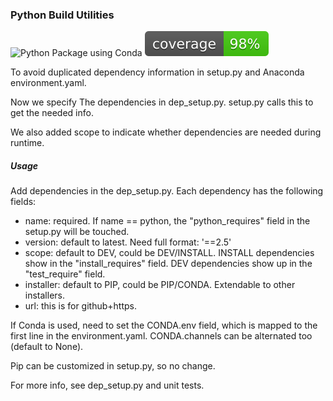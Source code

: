 ### Python Build Utilities

![Python Package using Conda](https://github.com/psilons/pypigeonhole-build/workflows/Python%20Package%20using%20Conda/badge.svg)
![Test Coverage](coverage.svg)

To avoid duplicated dependency information in setup.py and Anaconda 
environment.yaml.

Now we specify The dependencies in dep_setup.py. setup.py calls this to get the
needed info.

We also added scope to indicate whether dependencies are needed during runtime.

##### Usage
Add dependencies in the dep_setup.py. Each dependency has the following fields:
- name: required. If name == python, the "python_requires" field in the 
  setup.py will be touched.
- version: default to latest. Need full format: '==2.5'
- scope: default to DEV, could be DEV/INSTALL. INSTALL dependencies show in the
  "install_requires" field. DEV dependencies show up in the "test_require" 
  field.
- installer: default to PIP, could be PIP/CONDA. Extendable to other 
  installers.
- url: this is for github+https.

If Conda is used, need to set the CONDA.env field, which is mapped to the first
line in the environment.yaml. CONDA.channels can be alternated too (default to
None).

Pip can be customized in setup.py, so no change. 

For more info, see dep_setup.py and unit tests.
